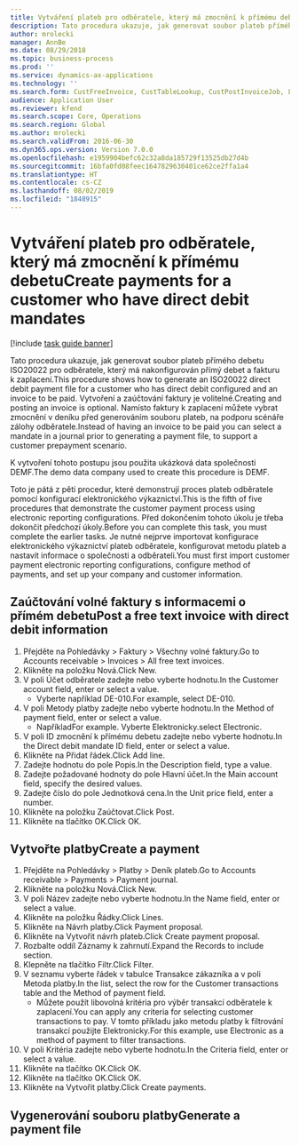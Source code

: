 ```yaml
---
title: Vytváření plateb pro odběratele, který má zmocnění k přímému debetu
description: Tato procedura ukazuje, jak generovat soubor plateb přímého debetu ISO20022 pro odběratele, který má nakonfigurován přímý debet a fakturu k zaplacení.
author: mrolecki
manager: AnnBe
ms.date: 08/29/2018
ms.topic: business-process
ms.prod: ''
ms.service: dynamics-ax-applications
ms.technology: ''
ms.search.form: CustFreeInvoice, CustTableLookup, CustPostInvoiceJob, LedgerJournalTable, LedgerJournalTransCustPaym, SysQueryForm, CustPaymProposalEdit, BankAccountTableLookUp
audience: Application User
ms.reviewer: kfend
ms.search.scope: Core, Operations
ms.search.region: Global
ms.author: mrolecki
ms.search.validFrom: 2016-06-30
ms.dyn365.ops.version: Version 7.0.0
ms.openlocfilehash: e1959904befc62c32a8da185729f13525db27d4b
ms.sourcegitcommit: 16bfa0fd08feec1647829630401ce62ce2ffa1a4
ms.translationtype: HT
ms.contentlocale: cs-CZ
ms.lasthandoff: 08/02/2019
ms.locfileid: "1848915"
---
```

# <a name="create-payments-for-a-customer-who-have-direct-debit-mandates"></a><span data-ttu-id="fbc59-103">Vytváření plateb pro odběratele, který má zmocnění k přímému debetu</span><span class="sxs-lookup"><span data-stu-id="fbc59-103">Create payments for a customer who have direct debit mandates</span></span>

[!include [task guide banner](../../includes/task-guide-banner.md)]

<span data-ttu-id="fbc59-104">Tato procedura ukazuje, jak generovat soubor plateb přímého debetu ISO20022 pro odběratele, který má nakonfigurován přímý debet a fakturu k zaplacení.</span><span class="sxs-lookup"><span data-stu-id="fbc59-104">This procedure shows how to generate an ISO20022 direct debit payment file for a customer who has direct debit configured and an invoice to be paid.</span></span> <span data-ttu-id="fbc59-105">Vytvoření a zaúčtování faktury je volitelné.</span><span class="sxs-lookup"><span data-stu-id="fbc59-105">Creating and posting an invoice is optional.</span></span> <span data-ttu-id="fbc59-106">Namísto faktury k zaplacení můžete vybrat zmocnění v deníku před generováním souboru plateb, na podporu scénáře zálohy odběratele.</span><span class="sxs-lookup"><span data-stu-id="fbc59-106">Instead of having an invoice to be paid you can select a mandate in a journal prior to generating a payment file, to support a customer prepayment scenario.</span></span>



<span data-ttu-id="fbc59-107">K vytvoření tohoto postupu jsou použita ukázková data společnosti DEMF.</span><span class="sxs-lookup"><span data-stu-id="fbc59-107">The demo data company used to create this procedure is DEMF.</span></span>



<span data-ttu-id="fbc59-108">Toto je pátá z pěti procedur, které demonstrují proces plateb odběratele pomocí konfigurací elektronického výkaznictví.</span><span class="sxs-lookup"><span data-stu-id="fbc59-108">This is the fifth of five procedures that demonstrate the customer payment process using electronic reporting configurations.</span></span> <span data-ttu-id="fbc59-109">Před dokončením tohoto úkolu je třeba dokončit předchozí úkoly.</span><span class="sxs-lookup"><span data-stu-id="fbc59-109">Before you can complete this task, you must complete the earlier tasks.</span></span> <span data-ttu-id="fbc59-110">Je nutné nejprve importovat konfigurace elektronického výkaznictví plateb odběratele, konfigurovat metodu plateb a nastavit informace o společnosti a odběrateli.</span><span class="sxs-lookup"><span data-stu-id="fbc59-110">You must first import customer payment electronic reporting configurations, configure method of payments, and set up your company and customer information.</span></span> 


## <a name="post-a-free-text-invoice-with-direct-debit-information"></a><span data-ttu-id="fbc59-111">Zaúčtování volné faktury s informacemi o přímém debetu</span><span class="sxs-lookup"><span data-stu-id="fbc59-111">Post a free text invoice with direct debit information</span></span>
1. <span data-ttu-id="fbc59-112">Přejděte na Pohledávky > Faktury > Všechny volné faktury.</span><span class="sxs-lookup"><span data-stu-id="fbc59-112">Go to Accounts receivable > Invoices > All free text invoices.</span></span>
2. <span data-ttu-id="fbc59-113">Klikněte na položku Nová.</span><span class="sxs-lookup"><span data-stu-id="fbc59-113">Click New.</span></span>
3. <span data-ttu-id="fbc59-114">V poli Účet odběratele zadejte nebo vyberte hodnotu.</span><span class="sxs-lookup"><span data-stu-id="fbc59-114">In the Customer account field, enter or select a value.</span></span>
    * <span data-ttu-id="fbc59-115">Vyberte například DE-010.</span><span class="sxs-lookup"><span data-stu-id="fbc59-115">For example, select DE-010.</span></span>  
4. <span data-ttu-id="fbc59-116">V poli Metody platby zadejte nebo vyberte hodnotu.</span><span class="sxs-lookup"><span data-stu-id="fbc59-116">In the Method of payment field, enter or select a value.</span></span>
    * <span data-ttu-id="fbc59-117">Například</span><span class="sxs-lookup"><span data-stu-id="fbc59-117">For example.</span></span> <span data-ttu-id="fbc59-118">Vyberte Elektronicky.</span><span class="sxs-lookup"><span data-stu-id="fbc59-118">select Electronic.</span></span>  
5. <span data-ttu-id="fbc59-119">V poli ID zmocnění k přímému debetu zadejte nebo vyberte hodnotu.</span><span class="sxs-lookup"><span data-stu-id="fbc59-119">In the Direct debit mandate ID field, enter or select a value.</span></span>
6. <span data-ttu-id="fbc59-120">Klikněte na Přidat řádek.</span><span class="sxs-lookup"><span data-stu-id="fbc59-120">Click Add line.</span></span>
7. <span data-ttu-id="fbc59-121">Zadejte hodnotu do pole Popis.</span><span class="sxs-lookup"><span data-stu-id="fbc59-121">In the Description field, type a value.</span></span>
8. <span data-ttu-id="fbc59-122">Zadejte požadované hodnoty do pole Hlavní účet.</span><span class="sxs-lookup"><span data-stu-id="fbc59-122">In the Main account field, specify the desired values.</span></span>
9. <span data-ttu-id="fbc59-123">Zadejte číslo do pole Jednotková cena.</span><span class="sxs-lookup"><span data-stu-id="fbc59-123">In the Unit price field, enter a number.</span></span>
10. <span data-ttu-id="fbc59-124">Klikněte na položku Zaúčtovat.</span><span class="sxs-lookup"><span data-stu-id="fbc59-124">Click Post.</span></span>
11. <span data-ttu-id="fbc59-125">Klikněte na tlačítko OK.</span><span class="sxs-lookup"><span data-stu-id="fbc59-125">Click OK.</span></span>

## <a name="create-a-payment"></a><span data-ttu-id="fbc59-126">Vytvořte platby</span><span class="sxs-lookup"><span data-stu-id="fbc59-126">Create a payment</span></span>
1. <span data-ttu-id="fbc59-127">Přejděte na Pohledávky > Platby > Deník plateb.</span><span class="sxs-lookup"><span data-stu-id="fbc59-127">Go to Accounts receivable > Payments > Payment journal.</span></span>
2. <span data-ttu-id="fbc59-128">Klikněte na položku Nová.</span><span class="sxs-lookup"><span data-stu-id="fbc59-128">Click New.</span></span>
3. <span data-ttu-id="fbc59-129">V poli Název zadejte nebo vyberte hodnotu.</span><span class="sxs-lookup"><span data-stu-id="fbc59-129">In the Name field, enter or select a value.</span></span>
4. <span data-ttu-id="fbc59-130">Klikněte na položku Řádky.</span><span class="sxs-lookup"><span data-stu-id="fbc59-130">Click Lines.</span></span>
5. <span data-ttu-id="fbc59-131">Klikněte na Návrh platby.</span><span class="sxs-lookup"><span data-stu-id="fbc59-131">Click Payment proposal.</span></span>
6. <span data-ttu-id="fbc59-132">Klikněte na Vytvořit návrh plateb.</span><span class="sxs-lookup"><span data-stu-id="fbc59-132">Click Create payment proposal.</span></span>
7. <span data-ttu-id="fbc59-133">Rozbalte oddíl Záznamy k zahrnutí.</span><span class="sxs-lookup"><span data-stu-id="fbc59-133">Expand the Records to include section.</span></span>
8. <span data-ttu-id="fbc59-134">Klepněte na tlačítko Filtr.</span><span class="sxs-lookup"><span data-stu-id="fbc59-134">Click Filter.</span></span>
9. <span data-ttu-id="fbc59-135">V seznamu vyberte řádek v tabulce Transakce zákazníka a v poli Metoda platby.</span><span class="sxs-lookup"><span data-stu-id="fbc59-135">In the list, select the row for the Customer transactions table and the Method of payment field.</span></span>
    * <span data-ttu-id="fbc59-136">Můžete použít libovolná kritéria pro výběr transakcí odběratele k zaplacení.</span><span class="sxs-lookup"><span data-stu-id="fbc59-136">You can apply any criteria for selecting customer transactions to pay.</span></span> <span data-ttu-id="fbc59-137">V tomto příkladu jako metodu platby k filtrování transakcí použijte Elektronicky.</span><span class="sxs-lookup"><span data-stu-id="fbc59-137">For this example, use Electronic as a method of payment to filter transactions.</span></span>  
10. <span data-ttu-id="fbc59-138">V poli Kritéria zadejte nebo vyberte hodnotu.</span><span class="sxs-lookup"><span data-stu-id="fbc59-138">In the Criteria field, enter or select a value.</span></span>
11. <span data-ttu-id="fbc59-139">Klikněte na tlačítko OK.</span><span class="sxs-lookup"><span data-stu-id="fbc59-139">Click OK.</span></span>
12. <span data-ttu-id="fbc59-140">Klikněte na tlačítko OK.</span><span class="sxs-lookup"><span data-stu-id="fbc59-140">Click OK.</span></span>
13. <span data-ttu-id="fbc59-141">Klikněte na Vytvořit platby.</span><span class="sxs-lookup"><span data-stu-id="fbc59-141">Click Create payments.</span></span>

## <a name="generate-a-payment-file"></a><span data-ttu-id="fbc59-142">Vygenerování souboru platby</span><span class="sxs-lookup"><span data-stu-id="fbc59-142">Generate a payment file</span></span>

